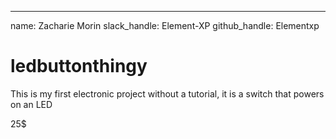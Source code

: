 ---
name: Zacharie Morin
slack_handle: Element-XP
github_handle: Elementxp


# ledbuttonthingy

This is my first electronic project without a tutorial, it is a switch that powers on an LED

25$

